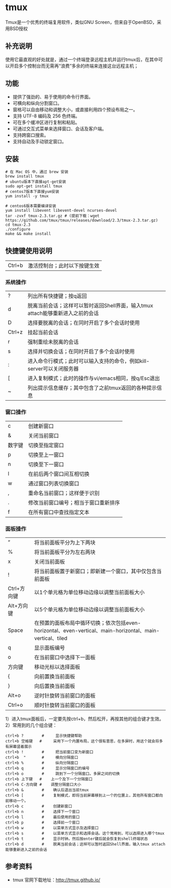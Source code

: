 tmux
===

Tmux是一个优秀的终端复用软件，类似GNU Screen，但来自于OpenBSD，采用BSD授权

## 补充说明

使用它最直观的好处就是，通过一个终端登录远程主机并运行tmux后，在其中可以开启多个控制台而无需再“浪费”多余的终端来连接这台远程主机；

## 功能

-  提供了强劲的、易于使用的命令行界面。
-  可横向和纵向分割窗口。
-  窗格可以自由移动和调整大小，或直接利用四个预设布局之一。
-  支持 UTF-8 编码及 256 色终端。
-  可在多个缓冲区进行复制和粘贴。
-  可通过交互式菜单来选择窗口、会话及客户端。
-  支持跨窗口搜索。
-  支持自动及手动锁定窗口。

## 安装

```shell
# 在 Mac OS 中，通过 brew 安装
brew install tmux
# ubuntu版本下直接apt-get安装
sudo apt-get install tmux
# centos7版本下直接yum安装
yum install -y tmux

# centos6版本需要编译安装
yum install libevent libevent-devel ncurses-devel
tar -zvxf tmux-2.3.tar.gz # (提前下载：wget https://github.com/tmux/tmux/releases/download/2.3/tmux-2.3.tar.gz)
cd tmux-2.3
./configure
make && make install
```

## 快捷键使用说明

|        |        |
| :----- | :----- |
| Ctrl+b | 激活控制台；此时以下按键生效  |


### 系统操作

|        |          |
| :----- | -------- |
| ?        | 列出所有快捷键；按q返回 |
| d        | 脱离当前会话；这样可以暂时返回Shell界面，输入tmux attach能够重新进入之前的会话 |
| D        | 选择要脱离的会话；在同时开启了多个会话时使用 |
| Ctrl+z   | 挂起当前会话 |
| r        | 强制重绘未脱离的会话 |
| s        | 选择并切换会话；在同时开启了多个会话时使用 |
| :        | 进入命令行模式；此时可以输入支持的命令，例如kill-server可以关闭服务器 |
| \[       | 进入复制模式；此时的操作与vi/emacs相同，按q/Esc退出 |
| \~       | 列出提示信息缓存；其中包含了之前tmux返回的各种提示信息 |


### 窗口操作

|        |          |
| :----- | -------- |
| c      | 创建新窗口 |
| &      | 关闭当前窗口 |
| 数字键  | 切换至指定窗口 |
| p      | 切换至上一窗口 |
| n      | 切换至下一窗口 |
| l      | 在前后两个窗口间互相切换 |
| w      | 通过窗口列表切换窗口 |
| ,      | 重命名当前窗口；这样便于识别 |
| .      | 修改当前窗口编号；相当于窗口重新排序 |
| f      | 在所有窗口中查找指定文本 |

### 面板操作

|        |          |
| :----- | -------- |
| ”        | 将当前面板平分为上下两块 |
| %        | 将当前面板平分为左右两块 |
| x        | 关闭当前面板 |
| !        | 将当前面板置于新窗口；即新建一个窗口，其中仅包含当前面板 |
| Ctrl+方向键 | 以1个单元格为单位移动边缘以调整当前面板大小 |
| Alt+方向键  | 以5个单元格为单位移动边缘以调整当前面板大小 |
| Space    | 在预置的面板布局中循环切换；依次包括even-horizontal、even-vertical、main-horizontal、main-vertical、tiled |
| q        | 显示面板编号 |
| o        | 在当前窗口中选择下一面板 |
| 方向键      | 移动光标以选择面板 |
| {        | 向前置换当前面板 |
| }        | 向后置换当前面板 |
| Alt+o    | 逆时针旋转当前窗口的面板 |
| Ctrl+o   | 顺时针旋转当前窗口的面板 |


1）进入tmux面板后，一定要先按ctrl+b，然后松开，再按其他的组合键才生效。
2）常用到的几个组合键：

```shell
ctrl+b ?        #     显示快捷键帮助
ctrl+b 空格键   #     采用下一个内置布局，这个很有意思，在多屏时，用这个就会将多有屏幕竖着展示
ctrl+b !        #     把当前窗口变为新窗口
ctrl+b  "       #     模向分隔窗口
ctrl+b %        #     纵向分隔窗口
ctrl+b q        #     显示分隔窗口的编号
ctrl+b o        #     跳到下一个分隔窗口。多屏之间的切换
ctrl+b 上下键   #    上一个及下一个分隔窗口
ctrl+b C-方向键 #    调整分隔窗口大小
ctrl+b &        #    确认后退出当前tmux
ctrl+b [        #    复制模式，即将当前屏幕移到上一个的位置上，其他所有窗口都向前移动一个。
ctrl+b c        #    创建新窗口
ctrl+b n        #    选择下一个窗口
ctrl+b l        #    最后使用的窗口
ctrl+b p        #    选择前一个窗口
ctrl+b w        #    以菜单方式显示及选择窗口
ctrl+b s        #    以菜单方式显示和选择会话。这个常用到，可以选择进入哪个tmux
ctrl+b t        #    显示时钟。然后按enter键后就会恢复到shell终端状态
ctrl+b d        #    脱离当前会话；这样可以暂时返回Shell界面，输入tmux attach能够重新进入之前的会话
```

## 参考资料

- tmux 官网下载地址：http://tmux.github.io/ 